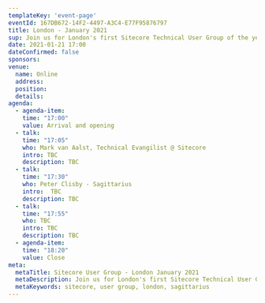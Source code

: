 ```yaml
---
templateKey: 'event-page'
eventId: 167DB672-14F2-4497-A3C4-E77F95876797
title: London - January 2021
sup: Join us for London's first Sitecore Technical User Group of the year! We will kick off the new year with a group of fantastic speakers and Sitecore technical goodness to get you ready for the year ahead.
date: 2021-01-21 17:00
dateConfirmed: false
sponsors: 
venue:
  name: Online
  address: 
  position: 
  details: 
agenda:
  - agenda-item:
    time: "17:00"
    value: Arrival and opening
  - talk:
    time: "17:05"
    who: Mark van Aalst, Technical Evangilist @ Sitecore
    intro: TBC
    description: TBC
  - talk:
    time: "17:30"
    who: Peter Clisby - Sagittarius
    intro:  TBC
    description: TBC
  - talk:
    time: "17:55"
    who: TBC
    intro: TBC
    description: TBC
  - agenda-item:
    time: "18:20"
    value: Close
meta:
  metaTitle: Sitecore User Group - London January 2021  
  metaDescription: Join us for London's first Sitecore Technical User Group of the year!
  metaKeywords: sitecore, user group, london, sagittarius
---
```

